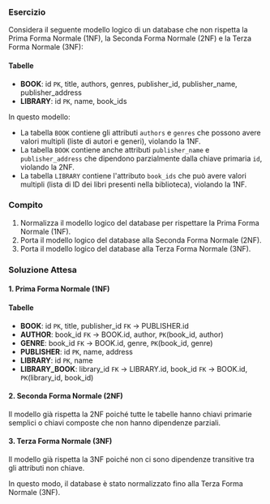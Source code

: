 ### Esercizio

Considera il seguente modello logico di un database che non rispetta la Prima Forma Normale (1NF), la Seconda Forma Normale (2NF) e la Terza Forma Normale (3NF):

#### Tabelle

- **BOOK**: id `PK`, title, authors, genres, publisher_id, publisher_name, publisher_address
- **LIBRARY**: id `PK`, name, book_ids

In questo modello:
- La tabella `BOOK` contiene gli attributi `authors` e `genres` che possono avere valori multipli (liste di autori e generi), violando la 1NF.
- La tabella `BOOK` contiene anche attributi `publisher_name` e `publisher_address` che dipendono parzialmente dalla chiave primaria `id`, violando la 2NF.
- La tabella `LIBRARY` contiene l'attributo `book_ids` che può avere valori multipli (lista di ID dei libri presenti nella biblioteca), violando la 1NF.

### Compito

1. Normalizza il modello logico del database per rispettare la Prima Forma Normale (1NF).
2. Porta il modello logico del database alla Seconda Forma Normale (2NF).
3. Porta il modello logico del database alla Terza Forma Normale (3NF).

### Soluzione Attesa

#### 1. Prima Forma Normale (1NF)

#### Tabelle

- **BOOK**: id `PK`, title, publisher_id `FK` → PUBLISHER.id
- **AUTHOR**: book_id `FK` → BOOK.id, author, `PK`(book_id, author)
- **GENRE**: book_id `FK` → BOOK.id, genre, `PK`(book_id, genre)
- **PUBLISHER**: id `PK`, name, address
- **LIBRARY**: id `PK`, name
- **LIBRARY_BOOK**: library_id `FK` → LIBRARY.id, book_id `FK` → BOOK.id, `PK`(library_id, book_id)

#### 2. Seconda Forma Normale (2NF)

Il modello già rispetta la 2NF poiché tutte le tabelle hanno chiavi primarie semplici o chiavi composte che non hanno dipendenze parziali.

#### 3. Terza Forma Normale (3NF)

Il modello già rispetta la 3NF poiché non ci sono dipendenze transitive tra gli attributi non chiave.

In questo modo, il database è stato normalizzato fino alla Terza Forma Normale (3NF).